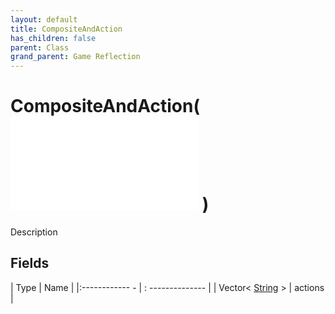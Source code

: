 ```yaml
---
layout: default
title: CompositeAndAction
has_children: false
parent: Class
grand_parent: Game Reflection
---
```

# CompositeAndAction( ![ CompositeAction ](game-reflection/classes/composite_action.md) )
Description 

## Fields
| Type | Name |
|:------------ - | : -------------- |
| Vector< [String](game-reflection/components/string.md) > | actions |
